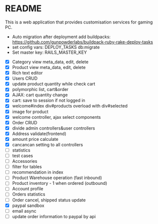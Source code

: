 # README

This is a web application that provides customisation services for gaming PC.

- Auto migration after deployment add buildpacks: https://github.com/gunpowderlabs/buildpack-ruby-rake-deploy-tasks
- set config vars: DEPLOY_TASKS db:migrate
- Set master key: RAILS_MASTER_KEY


- [x] Category view meta_data, edit, delete
- [x] Product view meta_data, edit, delete
- [x] Rich text editor
- [x] Users CRUD
- [x] update product quantity while check cart
- [x] polymorphic list, cart&order
- [x] AJAX: cart quantity change
- [x] cart: save to session if not logged in
- [x] welcome#index div#products overload with div#selected
- [x] image for product
- [x] welcome controller, ajax select components
- [x] Order CRUD
- [x] divide admin controllers&user controllers
- [x] Address validate(frontend)
- [x] amount price calculate
- [x] cancancan setting to all controllers
- [ ] statistics
- [ ] test cases
- [ ] Accessories
- [ ] filter for tables
- [ ] recommendation in index
- [ ] Product Warehouse operation (fast inbound)
- [ ] Product inventory - 1 when ordered (outbound)
- [ ] Account profile
- [ ] Orders statistics
- [ ] Order cancel, shipped status update
- [x] paypal sandbox
- [ ] email async
- [ ] update order information to paypal by api